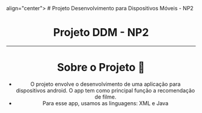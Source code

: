 <div> align="center"> # Projeto Desenvolvimento para Dispositivos Móveis - NP2 <div>

<div align="center">
<h1> Projeto DDM - NP2</h1>
<div>

---

# Sobre o Projeto 📱

- O projeto envolve o desenvolvimento de uma aplicação para dispositivos android. O app tem como principal função a recomendação de filme.
- Para esse app, usamos as linguagens: XML e Java

